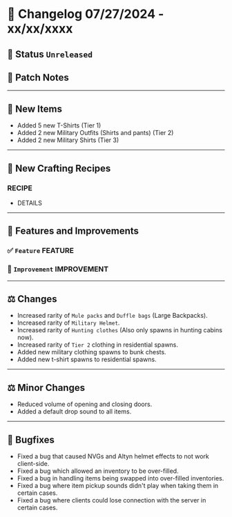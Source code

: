 # :bookmark_tabs:  Changelog 07/27/2024 - xx/xx/xxxx

## :red_circle: Status `Unreleased`
<!-- ## :green_circle: Status `Released` -->

## :speech_balloon: Patch Notes

________

## :gun: New Items
- Added 5 new T-Shirts (Tier 1)
- Added 2 new Military Outfits (Shirts and pants) (Tier 2)
- Added 2 new Military Shirts (Tier 3)

________

## :thread: New Crafting Recipes

### RECIPE
- DETAILS

________

## :loudspeaker: Features and Improvements


### :white_check_mark: `Feature` FEATURE

### :arrow_up_small: `Improvement` IMPROVEMENT

________

## :balance_scale: Changes
- Increased rarity of `Mule packs` and `Duffle bags` (Large Backpacks).
- Increased rarity of `Military Helmet`.
- Increased rarity of `Hunting clothes` (Also only spawns in hunting cabins now).
- Increased rarity of `Tier 2` clothing in residential spawns.
- Added new military clothing spawns to bunk chests.
- Added new t-shirt spawns to residential spawns.

________

## :balance_scale: Minor Changes
- Reduced volume of opening and closing doors.
- Added a default drop sound to all items.

________

## :bug: Bugfixes
- Fixed a bug that caused NVGs and Altyn helmet effects to not work client-side.
- Fixed a bug which allowed an inventory to be over-filled.
- Fixed a bug in handling items being swapped into over-filled inventories.
- Fixed a bug where item pickup sounds didn't play when taking them in certain cases.
- Fixed a bug where clients could lose connection with the server in certain cases.
